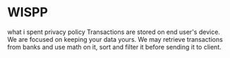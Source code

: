 # WISPP
what i spent privacy policy
Transactions are stored on end user's device.
We are focused on keeping your data yours.
We may retrieve transactions from banks and use math on it, sort and filter it before sending it to client.
